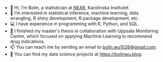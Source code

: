 - 👋 Hi, I’m Bolin, a statistician at [NEAR](https://www.near-aging.se/), Karolinska Institutet.
- 👀 I’m interested in statistical inference, machine learning, data wrangling, R shiny development, R package development, etc.
- 💻 I have experience in programming with R, Python, and SQL.
- 🌱 I finished my master's thesis in collaboration with Uppsala Monitoring Centre, which focused on applying Machine Learning to recommend drug indications.
- 📫 You can reach me by sending an email to bolin.wu1026@gmail.com.
- 🔎 You can find my data science projects at https://bolinwu.blog.

<!---
Bolin-Wu/Bolin-Wu is a ✨ special ✨ repository because its `README.md` (this file) appears on your GitHub profile.
You can click the Preview link to take a look at your changes.
--->
